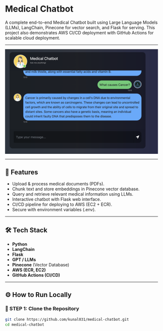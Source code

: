 # Medical Chatbot

A complete end-to-end Medical Chatbot built using Large Language Models (LLMs), LangChain, Pinecone for vector search, and Flask for serving.
This project also demonstrates AWS CI/CD deployment with GitHub Actions for scalable cloud deployment.

---
![Logo](medical-chatbot-image.png)

---

## 🚀 Features

- Upload & process medical documents (PDFs).
- Chunk text and store embeddings in Pinecone vector database.
- Query and retrieve relevant medical information using LLMs.
- Interactive chatbot with Flask web interface.
- CI/CD pipeline for deploying to AWS (EC2 + ECR).
- Secure with environment variables (.env).
---

## 🛠️ Tech Stack
- **Python**
- **LangChain**
- **Flask**
- **GPT / LLMs**
- **Pinecone** (Vector Database)
- **AWS (ECR, EC2)**
- **GitHub Actions (CI/CD)**

---

## ⚙️ How to Run Locally

### 🔹 STEP 1: Clone the Repository
```bash
git clone https://github.com/kunal031/medical-chatbot.git
cd medical-chatbot

